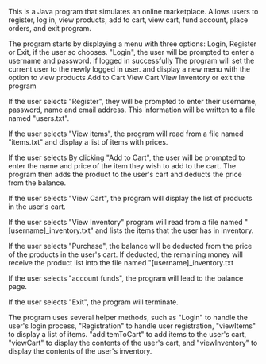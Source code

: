 This is a Java program that simulates an online marketplace. Allows users to register, log in, view products, add to cart, view cart, fund account, place orders, and exit program.

The program starts by displaying a menu with three options: Login, Register or Exit, if the user so chooses. "Login", the user will be prompted to enter a username and password. if logged in successfully The program will set the current user to the newly logged in user. and display a new menu with the option to view products Add to Cart View Cart View Inventory or exit the program

If the user selects "Register", they will be prompted to enter their username, password, name and email address. This information will be written to a file named "users.txt".

If the user selects "View items", the program will read from a file named "items.txt" and display a list of items with prices.

If the user selects By clicking "Add to Cart", the user will be prompted to enter the name and price of the item they wish to add to the cart. The program then adds the product to the user's cart and deducts the price from the balance.

If the user selects "View Cart", the program will display the list of products in the user's cart.

If the user selects "View Inventory" program will read from a file named "[username]_inventory.txt" and lists the items that the user has in inventory.

If the user selects "Purchase", the balance will be deducted from the price of the products in the user's cart. If deducted, the remaining money will receive the product list into the file named "[username]_inventory.txt

If the user selects "account funds", the program will lead to the balance page.

If the user selects "Exit", the program will terminate.

The program uses several helper methods, such as "Login" to handle the user's login process, "Registration" to handle user registration, "viewItems" to display a list of items. "addItemToCart" to add items to the user's cart, "viewCart" to display the contents of the user's cart, and "viewInventory" to display the contents of the user's inventory.